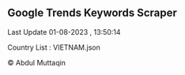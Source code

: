 

## Google Trends Keywords Scraper 
 
Last Update 01-08-2023 , 13:50:14

Country List :
VIETNAM.json



© Abdul Muttaqin 
